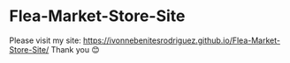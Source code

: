 # Flea-Market-Store-Site

Please visit my site:   https://ivonnebenitesrodriguez.github.io/Flea-Market-Store-Site/
Thank you 😊
